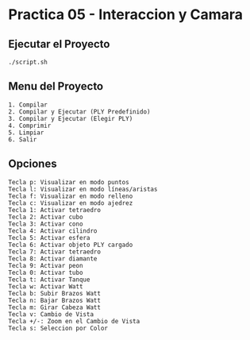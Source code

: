Practica 05 - Interaccion y Camara
==========================================

Ejecutar el Proyecto
-----------------------
    ./script.sh

Menu del Proyecto
--------------------
    1. Compilar
    2. Compilar y Ejecutar (PLY Predefinido)
    3. Compilar y Ejecutar (Elegir PLY)
    4. Comprimir
    5. Limpiar
    6. Salir

Opciones
-----------
    Tecla p: Visualizar en modo puntos
    Tecla l: Visualizar en modo líneas/aristas
    Tecla f: Visualizar en modo relleno
    Tecla c: Visualizar en modo ajedrez
    Tecla 1: Activar tetraedro
    Tecla 2: Activar cubo
    Tecla 3: Activar cono
    Tecla 4: Activar cilindro
    Tecla 5: Activar esfera
    Tecla 6: Activar objeto PLY cargado
    Tecla 7: Activar tetraedro
    Tecla 8: Activar diamante
    Tecla 9: Activar peon
    Tecla 0: Activar tubo
    Tecla t: Activar Tanque
    Tecla w: Activar Watt
    Tecla b: Subir Brazos Watt
    Tecla n: Bajar Brazos Watt
    Tecla m: Girar Cabeza Watt
    Tecla v: Cambio de Vista
    Tecla +/-: Zoom en el Cambio de Vista
    Tecla s: Seleccion por Color
